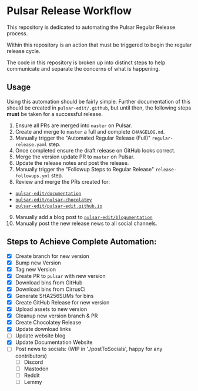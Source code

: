 # Pulsar Release Workflow

This repository is dedicated to automating the Pulsar Regular Release process.

Within this repository is an action that must be triggered to begin the regular release cycle.

The code in this repository is broken up into distinct steps to help communicate and separate the concerns of what is happening.

## Usage

Using this automation should be fairly simple.
Further documentation of this should be created in `pulsar-edit/.github`, but until then, the following steps **must** be taken for a successful release.

1) Ensure all PRs are merged into `master` on Pulsar.
2) Create and merge to `master` a full and complete `CHANGELOG.md`.
3) Manually trigger the "Automated Regular Release (Full)" `regular-release.yaml` step.
4) Once completed ensure the draft release on GitHub looks correct.
5) Merge the version update PR to `master` on Pulsar.
6) Update the release notes and post the release.
7) Manually trigger the "Followup Steps to Regular Release" `release-followups.yml` step.
8) Review and merge the PRs created for:
  - [`pulsar-edit/documentation`](https://github.com/pulsar-edit/documentation/pulls)
  - [`pulsar-edit/pulsar-chocolatey`](https://github.com/pulsar-edit/pulsar-chocolatey)
  - [`pulsar-edit/pulsar-edit.github.io`](https://github.com/pulsar-edit/pulsar-edit.github.io/)
9) Manually add a blog post to [`pulsar-edit/blogumentation`](https://github.com/pulsar-edit/blogumentation)
10) Manually post the new release news to all social channels.

## Steps to Achieve Complete Automation:

- [X] Create branch for new version
- [X] Bump new Version
- [X] Tag new Version
- [X] Create PR to `pulsar` with new version
- [X] Download bins from GitHub
- [X] Download bins from CirrusCi
- [X] Generate SHA256SUMs for bins
- [X] Create GitHub Release for new version
- [X] Upload assets to new version
- [X] Cleanup new version branch & PR
- [X] Create Chocolatey Release
- [X] Update download links
- [ ] Update website blog
- [X] Update Documentation Website
- [ ] Post news to socials: (WIP in './postToSocials', happy for any contributors)
  * [ ] Discord
  * [ ] Mastodon
  * [ ] Reddit
  * [ ] Lemmy
